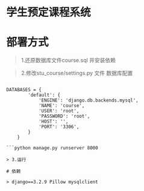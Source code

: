 
# 学生预定课程系统

# 部署方式

> 1.还原数据库文件course.sql 并安装依赖

> 2.修改stu_course/settings.py 文件 数据库配置

```angular2

DATABASES = {
        'default': {
            'ENGINE': 'django.db.backends.mysql',
            'NAME': 'course',
            'USER': 'root',
            'PASSWORD': 'root', 
            'HOST': '',
            'PORT': '3306',
        }
    }

```python manage.py runserver 8000

> 3.运行

# 依赖

> django==3.2.9 Pillow mysqlclient